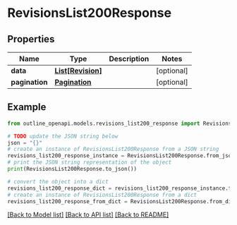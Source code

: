 # RevisionsList200Response


## Properties

Name | Type | Description | Notes
------------ | ------------- | ------------- | -------------
**data** | [**List[Revision]**](Revision.md) |  | [optional] 
**pagination** | [**Pagination**](Pagination.md) |  | [optional] 

## Example

```python
from outline_openapi.models.revisions_list200_response import RevisionsList200Response

# TODO update the JSON string below
json = "{}"
# create an instance of RevisionsList200Response from a JSON string
revisions_list200_response_instance = RevisionsList200Response.from_json(json)
# print the JSON string representation of the object
print(RevisionsList200Response.to_json())

# convert the object into a dict
revisions_list200_response_dict = revisions_list200_response_instance.to_dict()
# create an instance of RevisionsList200Response from a dict
revisions_list200_response_from_dict = RevisionsList200Response.from_dict(revisions_list200_response_dict)
```
[[Back to Model list]](../README.md#documentation-for-models) [[Back to API list]](../README.md#documentation-for-api-endpoints) [[Back to README]](../README.md)


